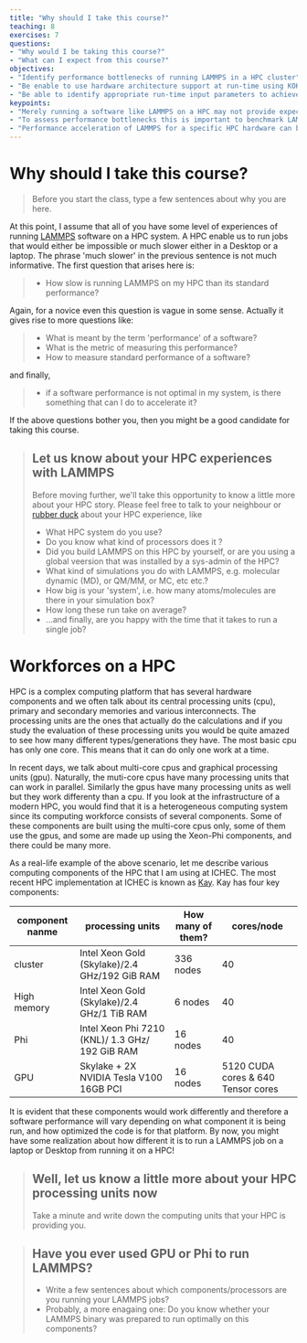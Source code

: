 ```yaml
---
title: "Why should I take this course?"
teaching: 8
exercises: 7
questions:
- "Why would I be taking this course?"
- "What can I expect from this course?"
objectives:
- "Identify performance bottlenecks of running LAMMPS in a HPC cluster"
- "Be enable to use hardware architecture support at run-time using KOKKOS"
- "Be able to identify appropriate run-time input parameters to achieve LAMMPS performance acceleration"
keypoints:
- "Merely running a software like LAMMPS on a HPC may not provide expected performance boostup"
- "To assess performance bottlenecks this is important to benchmark LAMMPS"
- "Performance acceleration of LAMMPS for a specific HPC hardware can be achieved using its Kokkos package"
---
```

# Why should I take this course?

>Before you start the class, type a few sentences about why you are here.

At this point, I assume that all of you have some level of experiences of running [LAMMPS](https://lammps.sandia.gov/) software on a HPC system. A HPC enable us to run jobs that would either be impossible or much slower either in a Desktop or a laptop. The phrase 'much slower' in the previous sentence is not much informative. The first question that arises here is:
>   * How slow is running LAMMPS on my HPC than its standard performance?

Again, for a novice even this question is vague in some sense. Actually it gives rise to more questions like:
>   * What is meant by the term 'performance' of a software?
>   * What is the metric of measuring this performance?
>   * How to measure standard performance of a software?

and finally, 
>   * if a software performance is not optimal in my system, is there something that can I do to accelerate it? 

If the above questions bother you, then you might be a good candidate for taking this course.

> ## Let us know about your HPC experiences with LAMMPS
> Before moving further, we'll take this opportunity to know a little more about your HPC story. Please feel free to talk to your neighbour or [rubber duck](https://rubberduckdebugging.com/) about your HPC experience, like
>  * What HPC system do you use?
>  * Do you know what kind of processors does it ?
>  * Did you build LAMMPS on this HPC by yourself, or are you using a global veersion that was installed by a sys-admin of the HPC?
>  * What kind of simulations you do with LAMMPS, e.g. molecular dynamic (MD), or QM/MM, or MC, etc etc.?
>  * How big is your 'system', i.e. how many atoms/molecules are there in your simulation box?
>  * How long these run take on average?
>  * ...and finally, are you happy with the time that it takes to run a single job?

# Workforces on a HPC
HPC is a complex computing platform that has several hardware components and we often talk about its central processing units (cpu), primary and secondary memories and various interconnects. The processing units are the ones that actually do the calculations and if you study the evaluation of these processing units you would be quite amazed to see how many different types/generations they have. The most basic cpu has only one core. This means that it can do only one work at a time.

In recent days, we talk about multi-core cpus and graphical processing units (gpu). Naturally, the muti-core cpus have many processing units that can work in parallel. Similarly the gpus have many processing units as well but they work differenty than a cpu. If you look at the infrastructure of a modern HPC, you would find that it is a heterogeneous computing system since its computing workforce consists of several components.  Some of these components are built using the multi-core cpus only, some of them use the gpus, and some are made up using the Xeon-Phi components, and there could be many more. 

As a real-life example of the above scenario, let me describe various computing components of the HPC that I am using at ICHEC. The most recent HPC implementation at ICHEC is known as [Kay](https://www.ichec.ie/about/infrastructure/kay). Kay has four key components:

| component nanme | processing units | How many of them? | cores/node |
|-----------------|------------------|-------------------|---------|
| cluster | Intel Xeon Gold (Skylake)/2.4 GHz/192 GiB RAM | 336 nodes | 40 |
| High memory | Intel Xeon Gold (Skylake)/2.4 GHz/1 TiB RAM | 6 nodes | 40 |
| Phi | Intel Xeon Phi 7210 (KNL)/ 1.3 GHz/ 192 GiB RAM | 16 nodes | 40 |
| GPU | Skylake + 2X NVIDIA Tesla V100 16GB PCI | 16 nodes | 5120 CUDA cores & 640 Tensor cores |

It is evident that these components would work differently and therefore a software performance will vary depending on what component it is being run, and how optimized the code is for that platform. By now, you might have some realization about how different it is to run a LAMMPS job on a laptop or Desktop from running it on a HPC!

> ## Well, let us know a little more about your HPC processing units now
>Take a minute and write down the computing units that your HPC is providing you. 

> ## Have you ever used GPU or Phi to run LAMMPS?
> * Write a few sentences about which components/processors are you running your LAMMPS jobs?
> * Probably, a more enagaing one: Do you know whether your LAMMPS binary was prepared to run optimally on this components? 





